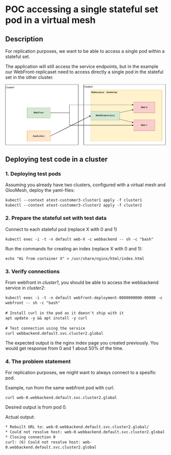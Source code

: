 # POC accessing a single stateful set pod in a virtual mesh

## Description

For replication purposes, we want to be able to access a single pod within a stateful set. 

The application will still access the service endpoints, but in the example our WebFront-replicaset need to access directly a single pod in the stateful set in the other cluster.

![System overview](docs/overview2.drawio.png)


## Deploying test code in a cluster


### 1. Deploying test pods

Assuming you already have two clusters, configured with a virtual mesh and GlooMesh, deploy the yaml-files:
```
kubectl --context atest-customer3-cluster1 apply -f cluster1
kubectl --context atest-customer3-cluster2 apply -f cluster2
```


### 2. Prepare the stateful set with test data
Connect to each stateful pod (replace X with 0 and 1)
```
kubectl exec -i -t -n default web-X -c webbackend -- sh -c "bash"
```

Run the commands for creating an index (replace X with 0 and 1):
```
echo "Hi from container X" > /usr/share/nginx/html/index.html
```


### 3. Verify connections

From webfront  in *cluster1*, you should be able to access the webbackend service in *cluster2*:

```
kubectl exec -i -t -n default webfront-deployment-0000000000-00000 -c webfront -- sh -c "bash"

# Install curl in the pod as it doesn't ship with it
apt update -y && apt install -y curl

# Test connection using the service
curl webbackend.default.svc.cluster2.global
```

The expected output is the nginx index page you created previously. You would get response from 0 and 1 about 50% of the time. 

### 4. The problem statement

For replication purposes, we might want to always connect to a spesific pod. 

Example, run from the same webfront pod with curl.

```
curl web-0.webbackend.default.svc.cluster2.global
```

Desired output is from pod 0. 

Actual output:
```
* Rebuilt URL to: web-0.webbackend.default.svc.cluster2.global/
* Could not resolve host: web-0.webbackend.default.svc.cluster2.global
* Closing connection 0
curl: (6) Could not resolve host: web-0.webbackend.default.svc.cluster2.global
```